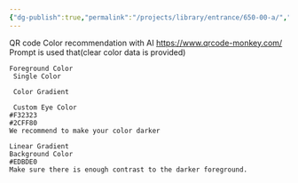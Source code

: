 ```yaml
---
{"dg-publish":true,"permalink":"/projects/library/entrance/650-00-a/","noteIcon":"0","created":"2024-04-16T09:43:02.771+09:00","updated":"2024-04-16T09:44:22.291+09:00"}
---
```








QR code Color recommendation with AI
https://www.qrcode-monkey.com/
Prompt is used that(clear color data is provided)
```
Foreground Color
 Single Color
 
 Color Gradient
 
 Custom Eye Color
#F32323
#2CFF80
We recommend to make your color darker

Linear Gradient
Background Color
#EDBDE0
Make sure there is enough contrast to the darker foreground.
```
